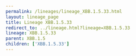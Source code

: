 ```yaml
---
permalink: /lineages/lineage_XBB.1.5.33.html
layout: lineage_page
title: Lineage XBB.1.5.33
redirect_to: ../lineage.html?lineage=XBB.1.5.33
lineage: XBB.1.5.33
parent: XBB.1.5
children: ['XBB.1.5.33']
---
```

